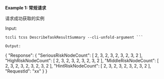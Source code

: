 **Example 1: 常规请求**

请求成功获取的实例

Input: 

```
tccli tcss DescribeTaskResultSummary --cli-unfold-argument ```

Output: 
```
{
    "Response": {
        "SeriousRiskNodeCount": [
            2,
            3,
            2,
            3,
            2,
            3,
            2,
            3,
            2
        ],
        "HighRiskNodeCount": [
            2,
            3,
            2,
            3,
            2,
            3,
            2,
            3,
            2
        ],
        "MiddleRiskNodeCount": [
            2,
            3,
            2,
            3,
            2,
            3,
            2,
            3,
            2
        ],
        "HintRiskNodeCount": [
            2,
            3,
            2,
            3,
            2,
            3,
            2,
            3,
            2
        ],
        "RequestId": "xx"
    }
}
```

